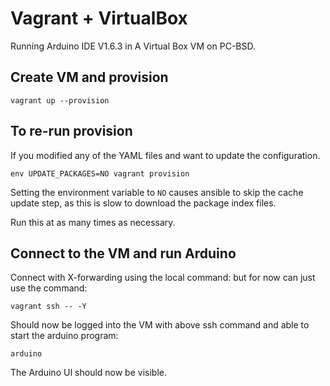 # Vagrant + VirtualBox

Running Arduino IDE V1.6.3 in A Virtual Box VM on PC-BSD.


## Create VM and provision

~~~~~
vagrant up --provision
~~~~~


## To re-run provision

If you modified any of the YAML files and want to update the
configuration.

~~~~~
env UPDATE_PACKAGES=NO vagrant provision
~~~~~

Setting the environment variable to `NO` causes ansible to skip the
cache update step, as this is slow to download the package index
files.

Run this at as many times as necessary.


## Connect to the VM and run Arduino

Connect with X-forwarding using the local command:
but for now can just use the command:

~~~~~
vagrant ssh -- -Y
~~~~~

Should now be logged into the VM with above ssh command and able to
start the arduino program:

~~~~~
arduino
~~~~~

The Arduino UI should now be visible.
